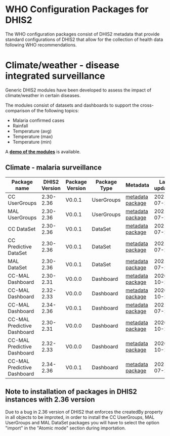 # WHO Configuration Packages for DHIS2
The WHO configuration packages consist of DHIS2 metadata that provide standard configurations of DHIS2 that allow for the collection of health data following WHO recommendations. 

# Climate/weather - disease integrated surveillance
Generic DHIS2 modules have been developed to assess the impact of climate/weather in certain diseases.

The modules consist of datasets and dashboards to support the cross-comparison of the following topics:
  * Malaria confirmed cases
  * Rainfall
  * Temperature (avg)
  * Temperature (max)
  * Temperature (min)

A **[demo of the modules](https://extranet.who.int/dhis2-ento-vc)** is available.


## Climate - malaria surveillance
| Package name | DHIS2 Version | Package Version | Package Type |  Metadata | Last updated |
| --- | --- | --- | --- |  --- | --- |
| CC UserGroups |  2.30-2.36 | V0.0.1 | UserGroups |  [metadata package](https://raw.githubusercontent.com/EyeSeeTea/DHIS2-standard-packages/CC/CC-MAL/CC-usergroup-2.30-2.36.json)	| 2021-07-23 |
| MAL UserGroups |  2.30-2.36 | V0.0.1 | UserGroups |  [metadata package](https://raw.githubusercontent.com/EyeSeeTea/DHIS2-standard-packages/CC/CC-MAL/MAL-usergroup-2.30-2.36.json)	| 2021-07-23 |
| CC DataSet |  2.30-2.36 | V0.0.1 | DataSet |  [metadata package](https://raw.githubusercontent.com/EyeSeeTea/DHIS2-standard-packages/CC/CC-MAL/CC-dataset-2.30-2.36.json)	| 2021-07-23 |
| CC Predictive DataSet |  2.30-2.36 | V0.0.1 | DataSet |  [metadata package](https://raw.githubusercontent.com/EyeSeeTea/DHIS2-standard-packages/CC/CC-MAL/CC-dataset-predictive-2.30-2.36.json)	| 2021-07-23 |
| MAL DataSet |  2.30-2.36 | V0.0.1 | DataSet |  [metadata package](https://raw.githubusercontent.com/EyeSeeTea/DHIS2-standard-packages/CC/CC-MAL/MAL-dataset-2.30-2.36.json)	| 2021-07-23 |
| CC-MAL Dashboard |  2.30-2.31 | V0.0.0 | Dashboard |  [metadata package](https://raw.githubusercontent.com/EyeSeeTea/DHIS2-standard-packages/CC/CC-MAL/CC-MAL-dashboard-2.30-2.31.json)	| 2020-10-20 |
| CC-MAL Dashboard |  2.32-2.33 | V0.0.0 | Dashboard |  [metadata package](https://raw.githubusercontent.com/EyeSeeTea/DHIS2-standard-packages/CC/CC-MAL/CC-MAL-dashboard-2.32-2.33.json)	| 2020-10-20 |
| CC-MAL Dashboard |  2.34-2.36 | V0.0.1 | Dashboard |  [metadata package](https://raw.githubusercontent.com/EyeSeeTea/DHIS2-standard-packages/CC/CC-MAL/CC-MAL-dashboard-2.34-2.36.json)	| 2021-07-23 |
| CC-MAL Predictive Dashboard |  2.30-2.31 | V0.0.0 | Dashboard |  [metadata package](https://raw.githubusercontent.com/EyeSeeTea/DHIS2-standard-packages/CC/CC-MAL/CC-MAL-dashboard-predictive-2.30-2.31.json)	| 2020-10-20 |
| CC-MAL Predictive Dashboard |  2.32-2.33 | V0.0.0 | Dashboard |  [metadata package](https://raw.githubusercontent.com/EyeSeeTea/DHIS2-standard-packages/CC/CC-MAL/CC-MAL-dashboard-predictive-2.32-2.33.json)	| 2020-10-20 |
| CC-MAL Predictive Dashboard |  2.34-2.36 | V0.0.1 | Dashboard |  [metadata package](https://raw.githubusercontent.com/EyeSeeTea/DHIS2-standard-packages/CC/CC-MAL/CC-MAL-dashboard-predictive-2.34-2.36.json)	| 2021-07-23 |

## Note to installation of packages in DHIS2 instances with 2.36 version
Due to a bug in 2.36 version of DHIS2 that enforces the createdBy property in all objects to be improted, in order to install the CC UserGroups, MAL UserGroups and MAL DataSet packages you will have to select the option "import" in the "Atomic mode" section during importation.
